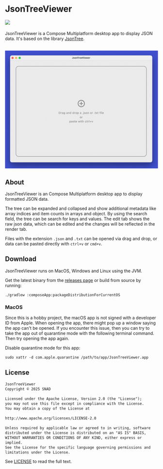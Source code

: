 # JsonTreeViewer

![](https://img.shields.io/badge/Platform-MacOS|Windows|Linux-blue)
<br /><br />
JsonTreeViewer is a Compose Multiplatform desktop app to display JSON data. It's based on the library [JsonTree](https://github.com/snappdevelopment/JsonTree).
<br /><br />

<img src="screenshots/jsonTreeViewerGif.gif" width="1000">

## About

JsonTreeViewer is an Compose Multiplatform desktop app to display formatted JSON data.

The tree can be expanded and collapsed and show additional metadata like array indices and item counts in arrays and object. By using the search field, the tree can be search for keys and values. The edit tab shows the raw json data, which can be edited and the changes will be reflected in the render tab.

Files with the extension `.json` and `.txt` can be opened via drag and drop, or data can be pasted directly with `ctrl+v` or `cmd+v`.

## Download

JsonTreeViewer runs on MacOS, Windows and Linux using the JVM.

Get the latest binary from the [releases page](https://github.com/snappdevelopment/JsonTreeViewer/releases) or build from source by running:
```
./gradlew :composeApp:packageDistributionForCurrentOS
```
### MacOS

Since this is a hobby project, the macOS app is not signed with a developer ID from Apple. When opening the app, there might pop up a window saying the app can't be opened. If you encounter this issue, then you can try to take the app out of quarantine mode with the following terminal command. Then try opening the app again.

Disable quarantine mode for this app:
```
sudo xattr -d com.apple.quarantine /path/to/app/JsonTreeViewer.app
```

## License

```
JsonTreeViewer
Copyright © 2025 SNAD

Licensed under the Apache License, Version 2.0 (the "License");
you may not use this file except in compliance with the License.
You may obtain a copy of the License at

http://www.apache.org/licenses/LICENSE-2.0

Unless required by applicable law or agreed to in writing, software
distributed under the License is distributed on an "AS IS" BASIS,
WITHOUT WARRANTIES OR CONDITIONS OF ANY KIND, either express or implied.
See the License for the specific language governing permissions and 
limitations under the License.
```
See [LICENSE](LICENSE.md) to read the full text.
